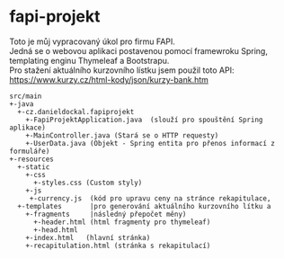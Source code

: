 # fapi-projekt

Toto je můj vypracovaný úkol pro firmu FAPI.\
Jedná se o webovou aplikaci postavenou pomocí framewroku Spring, templating enginu Thymeleaf a Bootstrapu.\
Pro stažení aktuálního kurzovního lístku jsem použil toto API: https://www.kurzy.cz/html-kody/json/kurzy-bank.htm


```
src/main
+-java
  +-cz.danieldockal.fapiprojekt
    +-FapiProjektApplication.java  (slouží pro spouštění Spring aplikace)
    +-MainController.java (Stará se o HTTP requesty)
    +-UserData.java (Objekt - Spring entita pro přenos informací z formuláře)
+-resources
  +-static
    +-css
      +-styles.css (Custom styly)
    +-js
     +-currency.js  (kód pro upravu ceny na stránce rekapitulace, 
  +-templates       |pro generování aktuálního kurzovního lítku a 
    +-fragments     |následný přepočet měny)
      +-header.html (html fragmenty pro thymeleaf)
      +-head.html
    +-index.html   (hlavní stránka)
    +-recapitulation.html (stránka s rekapitulací)
 ```     

